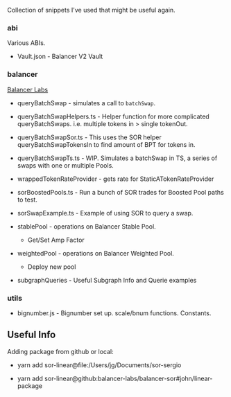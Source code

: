 Collection of snippets I've used that might be useful again.

### abi

Various ABIs.

* Vault.json - Balancer V2 Vault

### balancer

[Balancer Labs](https://github.com/orgs/balancer-labs/dashboard)

* queryBatchSwap - simulates a call to `batchSwap`.

* queryBatchSwapHelpers.ts - Helper function for more complicated queryBatchSwaps. i.e. multiple tokens in > single tokenOut.

* queryBatchSwapSor.ts - This uses the SOR helper queryBatchSwapTokensIn to find amount of BPT for tokens in.

* queryBatchSwapTs.ts - WIP. Simulates a batchSwap in TS, a series of swaps with one or multiple Pools.

* wrappedTokenRateProvider - gets rate for StaticATokenRateProvider

* sorBoostedPools.ts - Run a bunch of SOR trades for Boosted Pool paths to test.

* sorSwapExample.ts - Example of using SOR to query a swap.

* stablePool - operations on Balancer Stable Pool.
    + Get/Set Amp Factor

* weightedPool - operations on Balancer Weighted Pool.
    + Deploy new pool

* subgraphQueries - Useful Subgraph Info and Querie examples

### utils

* bignumber.js - Bignumber set up. scale/bnum functions. Constants.

## Useful Info

Adding package from github or local:

* yarn add sor-linear@file:/Users/jg/Documents/sor-sergio

* yarn add sor-linear@github:balancer-labs/balancer-sor#john/linear-package